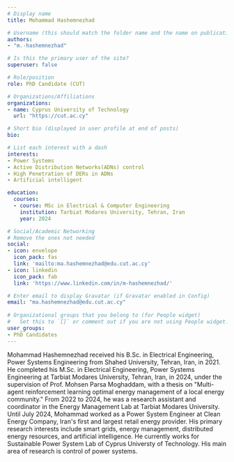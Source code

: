 ```yaml
---
# Display name
title: Mohammad Hashemnezhad

# Username (this should match the folder name and the name on publications)
authors:
- "m.-hashemnezhad"

# Is this the primary user of the site?
superuser: false

# Role/position
role: PhD Candidate (CUT)

# Organizations/Affiliations
organizations:
- name: Cyprus University of Technology
  url: "https://cut.ac.cy"

# Short bio (displayed in user profile at end of posts)
bio: 

# List each interest with a dash
interests:
- Power Systems
- Active Distribution Networks(ADNs) control
- High Penetration of DERs in ADNs
- Artificial intelligent

education:
  courses:
  - course: MSc in Electrical & Computer Engineering
    institution: Tarbiat Modares University, Tehran, Iran
    year: 2024

# Social/Academic Networking
# Remove the ones not needed
social:
- icon: envelope
  icon_pack: fas
  link: 'mailto:ma.hashemnezhad@edu.cut.ac.cy' 
- icon: linkedin 
  icon_pack: fab 
  link: 'https://www.linkedin.com/in/m-hashemnezhad/'

# Enter email to display Gravatar (if Gravatar enabled in Config)
email: "ma.hashemnezhad@edu.cut.ac.cy"
  
# Organizational groups that you belong to (for People widget)
#   Set this to `[]` or comment out if you are not using People widget.
user_groups:
- PhD Candidates
---
```


Mohammad Hashemnezhad received his B.Sc. in Electrical Engineering, Power Systems Engineering from Shahed University, Tehran, Iran, in 2021. He completed his M.Sc. in Electrical Engineering, Power Systems Engineering at Tarbiat Modares University, Tehran, Iran, in 2024, under the supervision of Prof. Mohsen Parsa Moghaddam, with a thesis on "Multi-agent reinforcement learning optimal energy management of a local energy community." From 2022 to 2024, he was a research assistant and coordinator in the Energy Management Lab at Tarbiat Modares University. Until July 2024, Mohammad worked as a Power System Engineer at Clean Energy Company, Iran's first and largest retail energy provider. His primary research interests include smart grids, energy management, distributed energy resources, and artificial intelligence. He currently works for Sustainable Power System Lab of Cyprus Universty of Technology. His main area of research is control of power systems.
